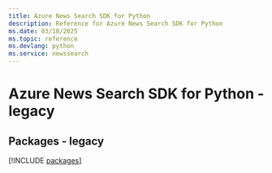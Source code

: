 ```yaml
---
title: Azure News Search SDK for Python
description: Reference for Azure News Search SDK for Python
ms.date: 03/18/2025
ms.topic: reference
ms.devlang: python
ms.service: newssearch
---
```

# Azure News Search SDK for Python - legacy
## Packages - legacy
[!INCLUDE [packages](news-search-index.md)]